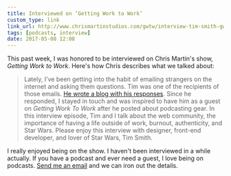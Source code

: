 ```yaml
---
title: Interviewed on ‘Getting Work to Work’
custom_type: link
link_url: http://www.chrismartinstudios.com/gwtw/interview-tim-smith-gwtw56/
tags: [podcasts, interview]
date: 2017-05-08 12:08
---
```


This past week, I was honored to be interviewed on Chris Martin's show, *Getting Work to Work*. Here's how Chris describes what we talked about:

> Lately, I’ve been getting into the habit of emailing strangers on the internet and asking them questions. Tim was one of the recipients of those emails. [He wrote a blog with his responses](http://www.chrismartinstudios.com/gwtw/interview-tim-smith-gwtw56/). Since he responded, I stayed in touch and was inspired to have him as a guest on *Getting Work To Work* after he posted about podcasting gear. In this interview episode, Tim and I talk about the web community, the importance of having a life outside of work, burnout, authenticity, and Star Wars. Please enjoy this interview with designer, front-end developer, and lover of Star Wars, Tim Smith.

I really enjoyed being on the show. I haven't been interviewed in a while actually. If you have a podcast and ever need a guest, I love being on podcasts. [Send me an email](mailto:smith@ttimsmith.com) and we can iron out the details.